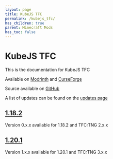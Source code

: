 ```yaml
---
layout: page
title: KubeJS TFC
permalink: /kubejs_tfc/
has_children: true
parent: Minecraft Mods
has_toc: false
---
```


# KubeJS TFC

This is the documentation for KubeJS TFC

Available on [Modrinth](https://modrinth.com/mod/kubejs-tfc) and [CurseForge](https://curseforge.com/minecraft/mc-mods/kubejs-tfc)

Source available on [GitHub](https://github.com/Notenoughmail/KubeJS-TFC)

A list of updates can be found on the [updates page](updates/)

## [1.18.2](1.18.2/)

Version 0.x.x available for 1.18.2 and TFC:TNG 2.x.x

## [1.20.1](1.20.1/)

Version 1.x.x available for 1.20.1 and TFC:TNG 3.x.x
